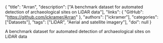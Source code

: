 {
  "title": "Arran",
  "description": ["A benchmark dataset for automated detection of archaeological sites on LiDAR data"],
  "links": {
    "GitHub": "https://github.com/ickramer/Arran"
  },
  "authors": ["ickramer"],
  "categories": ["Datasets"],
  "tags": ["LiDAR", "Aerial and satellite imagery"],
  "doi": null
}

<!-- Generated by csv2md.R – do not edit by hand -->

A benchmark dataset for automated detection of archaeological sites on LiDAR data